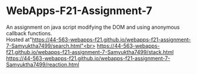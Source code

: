 # WebApps-F21-Assignment-7
An assignment on java script modifying the DOM and using anonymous callback functions.<br>
Hosted at"https://44-563-webapps-f21.github.io/webapps-f21-assignment-7-Samyuktha7499/search.html"<br>
https://44-563-webapps-f21.github.io/webapps-f21-assignment-7-Samyuktha7499/stack.html<br>
https://44-563-webapps-f21.github.io/webapps-f21-assignment-7-Samyuktha7499/reaction.html<br>
